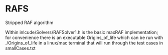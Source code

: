 # RAFS
Stripped RAF algorithm

Within inlcude/Solvers/RAFSolver1.h is the basic maxRAF implementation; for convenience there is an executable Origins_of_life which can be run with ./Origins_of_life in a linux/mac terminal that will run through the test cases in smallCases.txt

